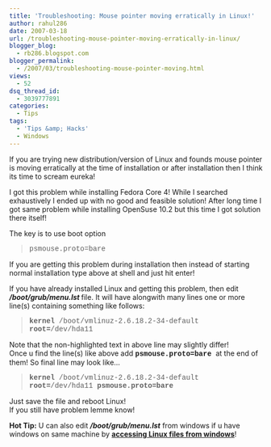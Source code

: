 ```yaml
---
title: 'Troubleshooting: Mouse pointer moving erratically in Linux!'
author: rahul286
date: 2007-03-18
url: /troubleshooting-mouse-pointer-moving-erratically-in-linux/
blogger_blog:
  - rb286.blogspot.com
blogger_permalink:
  - /2007/03/troubleshooting-mouse-pointer-moving.html
views:
  - 52
dsq_thread_id:
  - 3039777891
categories:
  - Tips
tags:
  - 'Tips &amp; Hacks'
  - Windows
---
```

If you are trying new distribution/version of Linux and founds mouse pointer is moving erratically at the time of installation or after installation then I think its time to scream eureka!

I got this problem while installing Fedora Core 4! While I searched exhaustively I ended up with no good and feasible solution! After long time I got same problem while installing OpenSuse 10.2 but this time I got solution there itself!

The key is to use boot option<span style="font-weight: bold"></span>

> <span style="font-family: courier new">psmouse.proto=bare</span>

If you are getting this problem during installation then instead of starting normal installation type above at shell and just hit enter!

If you have already installed Linux and getting this problem, then edit <span style="font-weight: bold; font-style: italic">/boot/grub/menu.lst </span><span style="font-weight: bold"></span>file. It will have alongwith many lines one or more line(s) containing something like follows:<span style="font-weight: bold"><br /> </span>

> <span style="font-weight: bold; font-family: courier new">kernel</span><span style="font-family: courier new"> /boot/vmlinuz-2.6.18.2-34-default</span><span style="font-weight: bold; font-family: courier new"> root=</span><span style="font-family: courier new">/dev/hda11</span>

Note that the non-highlighted text in above line may slightly differ!  
Once u find the line(s) like above add <span style="font-weight: bold; font-family: courier new">psmouse.proto=bare </span>at the end of them! So final line may look like&#8230; <span style="font-weight: bold; font-family: courier new"></span>

> <span style="font-weight: bold; font-family: courier new">kernel</span><span style="font-family: courier new"> /boot/vmlinuz-2.6.18.2-34-default</span><span style="font-weight: bold; font-family: courier new"> root=</span><span style="font-family: courier new">/dev/hda11 </span><span style="font-weight: bold; font-family: courier new">psmouse.proto=bare</span>

Just save the file and reboot Linux!  
If you still have problem lemme know!

<span style="font-weight: bold">Hot Tip:</span> U can also edit <span style="font-weight: bold; font-style: italic">/boot/grub/menu.lst</span> from windows if u have windows on same machine by <a href="http://devilsworkshop.org/2007/03/18/solution-accessing-linux-files-partitions-from-windows/" style="font-weight: bold">accessing Linux files from windows</a>!<span style="font-weight: bold; font-style: italic"><br /> </span>
